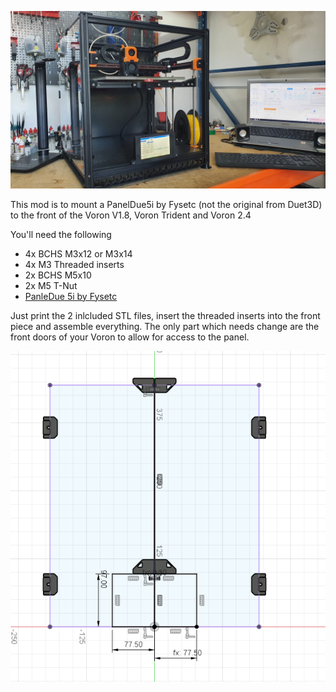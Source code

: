 ![](./Pictures/Foto1.jpg)

This mod is to mount a PanelDue5i by Fysetc (not the original from Duet3D) to the front of the Voron V1.8, Voron Trident and Voron 2.4

You'll need the following

- 4x BCHS M3x12 or M3x14 
- 4x M3 Threaded inserts
- 2x BCHS M5x10
- 2x M5 T-Nut
- [PanleDue 5i by Fysetc](https://s.click.aliexpress.com/e/_AMeWVN)

Just print the 2 inlcluded STL files, insert the threaded inserts into the front piece and assemble everything. The only part which needs change are the front doors of your Voron to allow for access to the panel.

![](./Pictures/NewCut.PNG)
